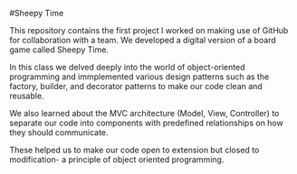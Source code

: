 #Sheepy Time

This repository contains the first project I worked on making use of GitHub for collaboration with a team. We developed a digital version of a board game called Sheepy Time.

In this class we delved deeply into the world of object-oriented programming and immplemented various design patterns such as the factory, builder, and decorator patterns to make our code clean and reusable.

We also learned about the MVC architecture (Model, View, Controller) to separate our code into components with predefined relationships on how they should communicate.

These helped us to make our code open to extension but closed to modification- a principle of object oriented programming.
